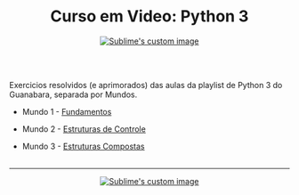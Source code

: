 <h1 align="center"> Curso em Video: Python 3 </h1>

<p align="center">
  <a href="https://www.youtube.com/channel/UCrWvhVmt0Qac3HgsjQK62FQ" target="_blank"> <img src="https://user-images.githubusercontent.com/85136766/127251462-8d5fbf0c-4f4f-4acf-b1c1-3311e0bf3c9c.png" alt="Sublime's custom image"/> </a>
</p>




<br/><br/>

Exercicios resolvidos (e aprimorados) das aulas da playlist de Python 3 do Guanabara, separada por Mundos.

* Mundo 1 - [Fundamentos](https://www.youtube.com/playlist?list=PLHz_AreHm4dlKP6QQCekuIPky1CiwmdI6)

* Mundo 2 - [Estruturas de Controle](https://www.youtube.com/playlist?list=PLHz_AreHm4dk_nZHmxxf_J0WRAqy5Czye)

* Mundo 3 - [Estruturas Compostas](https://www.youtube.com/playlist?list=PLHz_AreHm4dksnH2jVTIVNviIMBVYyFnH)
<br/><br/>
---

<p align="center">
  <a href="https://www.youtube.com/channel/UCrWvhVmt0Qac3HgsjQK62FQ" target="_blank"> <img src="https://user-images.githubusercontent.com/85136766/127251472-19036bb7-a843-43ca-b97b-3a8c1bcfc1fa.png" alt="Sublime's custom image"/> </a>
</p>
